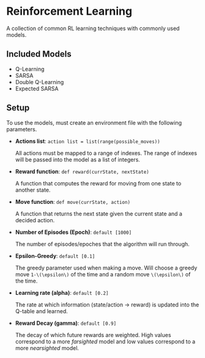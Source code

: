 # Reinforcement Learning

A collection of common RL learning techniques with commonly used models.

## Included Models

- Q-Learning
- SARSA
- Double Q-Learning
- Expected SARSA

## Setup

To use the models, must create an environment file with the following parameters.

- __Actions list__: `action list = list(range(possible_moves))`

   All actions must be mapped to a range of indexes. The range of indexes will be passed into the model as a list of integers.

- __Reward function__: `def reward(currState, nextState)`

   A function that computes the reward for moving from one state to another state.

- __Move function__: `def move(currState, action)`

   A function that returns the next state given the current state and a decided action.

- __Number of Episodes (Epoch)__: `default [1000]`

   The number of episodes/epoches that the algorithm will run through.

- __Epsilon-Greedy__: `default [0.1]`

   The greedy parameter used when making a move. Will choose a greedy move `1-\(\epsilon\)` of the time and a random move `\(\epsilon\)` of the time.

- __Learning rate (alpha)__: `default [0.2]`

   The rate at which information (state/action -> reward) is updated into the Q-table and learned.

- __Reward Decay (gamma)__: `default [0.9]`

   The decay of which future rewards are weighted. High values correspond to a more _farsighted_ model and low values correspond to a more _nearsighted_ model.